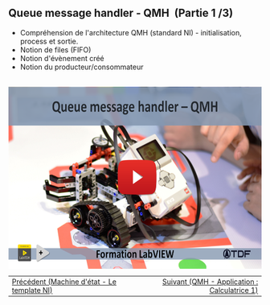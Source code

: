 <h2 dir="auto" id="h_75746598831655196174577"><strong>Queue message handler - QMH&nbsp;&nbsp;</strong><strong>(Partie 1 /3)</strong></h2>
<ul dir="auto">
<li>Compr&eacute;hension de l'architecture QMH (standard NI) - initialisation, process et sortie.</li>
<li>Notion de files (FIFO)</li>
<li>Notion d'&eacute;v&egrave;nement cr&eacute;&eacute;</li>
<li>Notion du producteur/consommateur</li>
</ul>
<p dir="auto"></p>
<p>&nbsp;<a href="https://www.youtube.com/watch?v=-ZTb-BYZ0C0&list=PLtioRYPUn23rmTQmI3XhCEMH0Tcn9y50z&index=10&ab_channel=TechnologiesdeFrance%28TDF%29"><img src="QMH.png" width="640" height="362" alt="" style="display: block; margin-left: auto; margin-right: auto;" /></a></p>
<p></p>
<p></p>
<table border="0" style="width: 100%; border-collapse: collapse; border-style: none;">
<tbody>
<tr>
<td style="width: 50%;"><a href="/C-1 Machine d'&eacute;tat, pr&eacute;sentation/"></a><a href="/C-3 Machine d'&eacute;tat, le template NI/">Pr&eacute;c&eacute;dent (Machine d'&eacute;tat - Le template NI)</a><br /><a href="/C-1 Machine d'&eacute;tat, pr&eacute;sentation/"></a></td>
<td style="width: 50%; text-align: right;"><a href="/C-3 Machine d'&eacute;tat, le template NI/"></a><a href="/D-2%20Queue message handler - QMH - Calculatrice 1/">Suivant (QMH - Application : Calculatrice 1)</a><a href="/D-1 Queue message handler - QMH/"></a><a href="/C-3 Machine d'&eacute;tat, le template NI/"></a></td>
</tr>
</tbody>
</table>
<p dir="auto" id="user-content-h_4774480761351655104528452" style="text-align: left;"></p>
